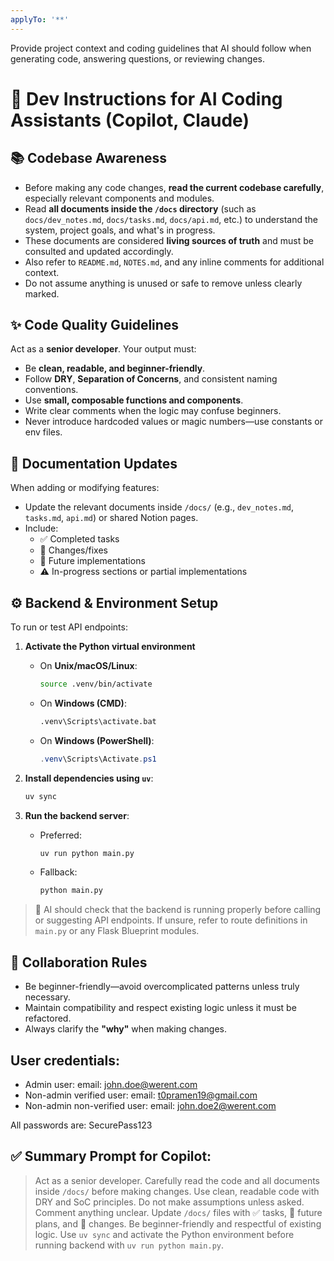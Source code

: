 ```yaml
---
applyTo: '**'
---
```

Provide project context and coding guidelines that AI should follow when generating code, answering questions, or reviewing changes.

# 🧠 Dev Instructions for AI Coding Assistants (Copilot, Claude)

## 📚 Codebase Awareness
- Before making any code changes, **read the current codebase carefully**, especially relevant components and modules.
- Read **all documents inside the `/docs` directory** (such as `docs/dev_notes.md`, `docs/tasks.md`, `docs/api.md`, etc.) to understand the system, project goals, and what's in progress.
- These documents are considered **living sources of truth** and must be consulted and updated accordingly.
- Also refer to `README.md`, `NOTES.md`, and any inline comments for additional context.
- Do not assume anything is unused or safe to remove unless clearly marked.

## ✨ Code Quality Guidelines
Act as a **senior developer**. Your output must:
- Be **clean, readable, and beginner-friendly**.
- Follow **DRY**, **Separation of Concerns**, and consistent naming conventions.
- Use **small, composable functions and components**.
- Write clear comments when the logic may confuse beginners.
- Never introduce hardcoded values or magic numbers—use constants or env files.

## 🧾 Documentation Updates
When adding or modifying features:
- Update the relevant documents inside `/docs/` (e.g., `dev_notes.md`, `tasks.md`, `api.md`) or shared Notion pages.
- Include:
  - ✅ Completed tasks
  - 🔧 Changes/fixes
  - 🔄 Future implementations
  - ⚠️ In-progress sections or partial implementations

## ⚙️ Backend & Environment Setup

To run or test API endpoints:

1. **Activate the Python virtual environment**  
   - On **Unix/macOS/Linux**:  
     ```bash
     source .venv/bin/activate
     ```
   - On **Windows (CMD)**:  
     ```cmd
     .venv\Scripts\activate.bat
     ```
   - On **Windows (PowerShell)**:  
     ```powershell
     .venv\Scripts\Activate.ps1
     ```

2. **Install dependencies using `uv`**:  
   ```bash
   uv sync

3. **Run the backend server**:

   * Preferred:

     ```bash
     uv run python main.py
     ```
   * Fallback:

     ```bash
     python main.py
     ```

> 🧠 AI should check that the backend is running properly before calling or suggesting API endpoints. If unsure, refer to route definitions in `main.py` or any Flask Blueprint modules.

## 🤝 Collaboration Rules

* Be beginner-friendly—avoid overcomplicated patterns unless truly necessary.
* Maintain compatibility and respect existing logic unless it must be refactored.
* Always clarify the **"why"** when making changes.

## User credentials:
- Admin user:
email: john.doe@werent.com
- Non-admin verified user:
email: t0pramen19@gmail.com
- Non-admin non-verified user:
email: john.doe2@werent.com

All passwords are: SecurePass123

## ✅ Summary Prompt for Copilot:

> Act as a senior developer. Carefully read the code and all documents inside `/docs/` before making changes. Use clean, readable code with DRY and SoC principles. Do not make assumptions unless asked. Comment anything unclear. Update `/docs/` files with ✅ tasks, 🔄 future plans, and 🔧 changes. Be beginner-friendly and respectful of existing logic. Use `uv sync` and activate the Python environment before running backend with `uv run python main.py`.